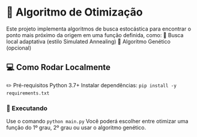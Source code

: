 # :mag_right: Algoritmo de Otimização
Este projeto implementa algoritmos de busca estocástica para encontrar o ponto mais próximo da origem em uma função definida, como:
🔹 Busca local adaptativa (estilo Simulated Annealing)
🔹 Algoritmo Genético (opcional)
## :computer: Como Rodar Localmente
:pencil2: Pré-requisitos
Python 3.7+
Instalar dependências:
`pip install -y requirements.txt`

### :wrench: Executando
Use o comando `python main.py`
Você poderá escolher entre otimizar uma função do 1º grau, 2º grau ou usar o algoritmo genético. 